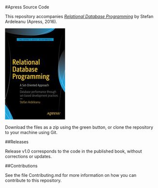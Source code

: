 #Apress Source Code

This repository accompanies [*Relational Database Programming*](http://www.apress.com/9781484220795) by Stefan Ardeleanu (Apress, 2016).

![Cover image](9781484220795.jpg)

Download the files as a zip using the green button, or clone the repository to your machine using Git.

##Releases

Release v1.0 corresponds to the code in the published book, without corrections or updates.

##Contributions

See the file Contributing.md for more information on how you can contribute to this repository.
